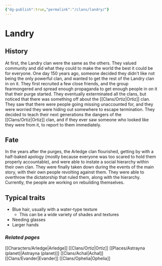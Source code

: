 ```yaml
---
{"dg-publish":true,"permalink":"/clans/landry/"}
---
```


# Landry
## History
At first, the Landry clan were the same as the others. They valued community and did what they could to make the world the best it could be for everyone. One day 150 years ago, someone decided they didn't like not being the only powerful clan, and wanted to get the rest of the Landry clan in on it. They first recruited a few close friends, and the group fearmongered and spread enough propaganda to get enough people in on it that their purge started. They eventually exterminated all the clans, but noticed that there was something off about the [[Clans/Ortiz\|Ortiz]] clan. They saw that there were people going missing unaccounted for, and they were worried they were hiding out somewhere to escape termination. They decided to teach their next generations the dangers of the [[Clans/Ortiz\|Ortiz]] clan, and if they ever saw someone who looked like they were from it, to report to them immediately. 
## Fate
In the years after the purges, the Arledge clan flourished, getting by with a half-baked apology (mostly because everyone was too scared to hold them properly accountable), and were able to instate a social hierarchy within their own clan. They were finally taken down during the events of the main story, with their own people revolting against them. They were able to overthrow the dictatorship that ruled them, along with the hierarchy. Currently, the people are working on rebuilding themselves.
## Typical traits
- Blue hair, usually with a water-type texture
	- This can be a wide variety of shades and textures
- Needing glasses
- Larger hands
### *Related pages*
[[Characters/Arledge\|Arledge]]
[[Clans/Ortiz\|Ortiz]]
[[Places/Astrayna (planet)\|Astrayna (planet)]]
[[Clans/Achal\|Achal]]
[[Clans/Evander\|Evander]]
[[Clans/Ophelia\|Ophelia]]
